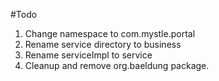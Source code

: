 #Todo

1. Change namespace to com.mystle.portal
2. Rename service directory to business
3. Rename serviceImpl to service
4. Cleanup and remove org.baeldung package.